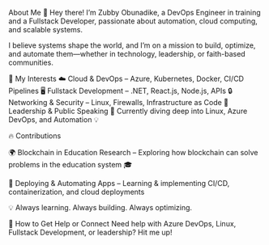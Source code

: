 About Me
👋 Hey there! I’m Zubby Obunadike, a DevOps Engineer in training and a Fullstack Developer, passionate about automation, cloud computing, and scalable systems.

I believe systems shape the world, and I’m on a mission to build, optimize, and automate them—whether in technology, leadership, or faith-based communities.

🔧 My Interests 
☁️ Cloud & DevOps – Azure, Kubernetes, Docker, CI/CD Pipelines
🖥️ Fullstack Development – .NET, React.js, Node.js, APIs
🔒 Networking & Security – Linux, Firewalls, Infrastructure as Code
🎤 Leadership & Public Speaking 
📌 Currently diving deep into Linux, Azure DevOps, and Automation 💡

🔥 Contributions 

🌍 Blockchain in Education Research – Exploring how blockchain can solve problems in the education system 🎓

🚀 Deploying & Automating Apps – Learning & implementing CI/CD, containerization, and cloud deployments

💡 Always learning. Always building. Always optimizing.

🤝 How to Get Help or Connect
Need help with Azure DevOps, Linux, Fullstack Development, or leadership? Hit me up!


<!--
**Pr0DiGee/Pr0DiGee** is a ✨ _special_ ✨ repository because its `README.md` (this file) appears on your GitHub profile.

Here are some ideas to get you started:

- 🔭 I’m currently working on ...
- 🌱 I’m currently learning ...
- 👯 I’m looking to collaborate on ...
- 🤔 I’m looking for help with ...
- 💬 Ask me about ...
- 📫 How to reach me: ...
- 😄 Pronouns: ...
- ⚡ Fun fact: ...
-->
